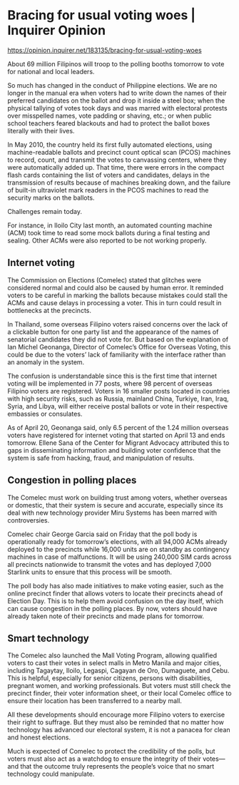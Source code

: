# Bracing for usual voting woes | Inquirer Opinion

https://opinion.inquirer.net/183135/bracing-for-usual-voting-woes



About 69 million Filipinos will troop to the polling booths tomorrow to vote for national and local leaders.

So much has changed in the conduct of Philippine elections. We are no longer in the manual era when voters had to write down the names of their preferred candidates on the ballot and drop it inside a steel box; when the physical tallying of votes took days and was marred with electoral protests over misspelled names, vote padding or shaving, etc.; or when public school teachers feared blackouts and had to protect the ballot boxes literally with their lives.

In May 2010, the country held its first fully automated elections, using machine-readable ballots and precinct count optical scan (PCOS) machines to record, count, and transmit the votes to canvassing centers, where they were automatically added up. That time, there were errors in the compact flash cards containing the list of voters and candidates, delays in the transmission of results because of machines breaking down, and the failure of built-in ultraviolet mark readers in the PCOS machines to read the security marks on the ballots.

Challenges remain today.

For instance, in Iloilo City last month, an automated counting machine (ACM) took time to read some mock ballots during a final testing and sealing. Other ACMs were also reported to be not working properly.



##  Internet voting



The Commission on Elections (Comelec) stated that glitches were considered normal and could also be caused by human error. It reminded voters to be careful in marking the ballots because mistakes could stall the ACMs and cause delays in processing a voter. This in turn could result in bottlenecks at the precincts.

In Thailand, some overseas Filipino voters raised concerns over the lack of a clickable button for one party list and the appearance of the names of senatorial candidates they did not vote for. But based on the explanation of Ian Michel Geonanga, Director of Comelec’s Office for Overseas Voting, this could be due to the voters’ lack of familiarity with the interface rather than an anomaly in the system.

The confusion is understandable since this is the first time that internet voting will be implemented in 77 posts, where 98 percent of overseas Filipino voters are registered. Voters in 16 smaller posts located in countries with high security risks, such as Russia, mainland China, Turkiye, Iran, Iraq, Syria, and Libya, will either receive postal ballots or vote in their respective embassies or consulates.

As of April 20, Geonanga said, only 6.5 percent of the 1.24 million overseas voters have registered for internet voting that started on April 13 and ends tomorrow. Ellene Sana of the Center for Migrant Advocacy attributed this to gaps in disseminating information and building voter confidence that the system is safe from hacking, fraud, and manipulation of results.



##  Congestion in polling places



The Comelec must work on building trust among voters, whether overseas or domestic, that their system is secure and accurate, especially since its deal with new technology provider Miru Systems has been marred with controversies.

Comelec chair George Garcia said on Friday that the poll body is operationally ready for tomorrow’s elections, with all 94,000 ACMs already deployed to the precincts while 16,000 units are on standby as contingency machines in case of malfunctions. It will be using 240,000 SIM cards across all precincts nationwide to transmit the votes and has deployed 7,000 Starlink units to ensure that this process will be smooth.

The poll body has also made initiatives to make voting easier, such as the online precinct finder that allows voters to locate their precincts ahead of Election Day. This is to help them avoid confusion on the day itself, which can cause congestion in the polling places. By now, voters should have already taken note of their precincts and made plans for tomorrow.



##  Smart technology



The Comelec also launched the Mall Voting Program, allowing qualified voters to cast their votes in select malls in Metro Manila and major cities, including Tagaytay, Iloilo, Legaspi, Cagayan de Oro, Dumaguete, and Cebu. This is helpful, especially for senior citizens, persons with disabilities, pregnant women, and working professionals. But voters must still check the precinct finder, their voter information sheet, or their local Comelec office to ensure their location has been transferred to a nearby mall.

All these developments should encourage more Filipino voters to exercise their right to suffrage. But they must also be reminded that no matter how technology has advanced our electoral system, it is not a panacea for clean and honest elections.

Much is expected of Comelec to protect the credibility of the polls, but voters must also act as a watchdog to ensure the integrity of their votes—and that the outcome truly represents the people’s voice that no smart technology could manipulate.